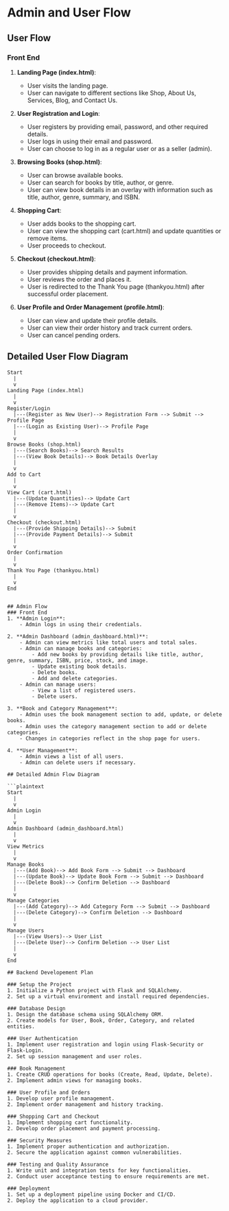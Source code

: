 # Admin and User Flow

## User Flow
### Front End
1. **Landing Page (index.html)**:
    - User visits the landing page.
    - User can navigate to different sections like Shop, About Us, Services, Blog, and Contact Us.

2. **User Registration and Login**:
    - User registers by providing email, password, and other required details.
    - User logs in using their email and password.
    - User can choose to log in as a regular user or as a seller (admin).

3. **Browsing Books (shop.html)**:
    - User can browse available books.
    - User can search for books by title, author, or genre.
    - User can view book details in an overlay with information such as title, author, genre, summary, and ISBN.

4. **Shopping Cart**:
    - User adds books to the shopping cart.
    - User can view the shopping cart (cart.html) and update quantities or remove items.
    - User proceeds to checkout.

5. **Checkout (checkout.html)**:
    - User provides shipping details and payment information.
    - User reviews the order and places it.
    - User is redirected to the Thank You page (thankyou.html) after successful order placement.

6. **User Profile and Order Management (profile.html)**:
    - User can view and update their profile details.
    - User can view their order history and track current orders.
    - User can cancel pending orders.

## Detailed User Flow Diagram

```plaintext
Start
  |
  v
Landing Page (index.html)
  |
  v
Register/Login
  |---(Register as New User)--> Registration Form --> Submit --> Profile Page
  |---(Login as Existing User)--> Profile Page
  |
  v
Browse Books (shop.html)
  |---(Search Books)--> Search Results
  |---(View Book Details)--> Book Details Overlay
  |
  v
Add to Cart
  |
  v
View Cart (cart.html)
  |---(Update Quantities)--> Update Cart
  |---(Remove Items)--> Update Cart
  |
  v
Checkout (checkout.html)
  |---(Provide Shipping Details)--> Submit
  |---(Provide Payment Details)--> Submit
  |
  v
Order Confirmation
  |
  v
Thank You Page (thankyou.html)
  |
  v
End


## Admin Flow
### Front End
1. **Admin Login**:
    - Admin logs in using their credentials.

2. **Admin Dashboard (admin_dashboard.html)**:
    - Admin can view metrics like total users and total sales.
    - Admin can manage books and categories:
        - Add new books by providing details like title, author, genre, summary, ISBN, price, stock, and image.
        - Update existing book details.
        - Delete books.
        - Add and delete categories.
    - Admin can manage users:
        - View a list of registered users.
        - Delete users.

3. **Book and Category Management**:
    - Admin uses the book management section to add, update, or delete books.
    - Admin uses the category management section to add or delete categories.
    - Changes in categories reflect in the shop page for users.

4. **User Management**:
    - Admin views a list of all users.
    - Admin can delete users if necessary.

## Detailed Admin Flow Diagram

```plaintext
Start
  |
  v
Admin Login
  |
  v
Admin Dashboard (admin_dashboard.html)
  |
  v
View Metrics
  |
  v
Manage Books
  |---(Add Book)--> Add Book Form --> Submit --> Dashboard
  |---(Update Book)--> Update Book Form --> Submit --> Dashboard
  |---(Delete Book)--> Confirm Deletion --> Dashboard
  |
  v
Manage Categories
  |---(Add Category)--> Add Category Form --> Submit --> Dashboard
  |---(Delete Category)--> Confirm Deletion --> Dashboard
  |
  v
Manage Users
  |---(View Users)--> User List
  |---(Delete User)--> Confirm Deletion --> User List
  |
  v
End

## Backend Developement Plan

### Setup the Project
1. Initialize a Python project with Flask and SQLAlchemy.
2. Set up a virtual environment and install required dependencies.

### Database Design
1. Design the database schema using SQLAlchemy ORM.
2. Create models for User, Book, Order, Category, and related entities.

### User Authentication
1. Implement user registration and login using Flask-Security or Flask-Login.
2. Set up session management and user roles.

### Book Management
1. Create CRUD operations for books (Create, Read, Update, Delete).
2. Implement admin views for managing books.

### User Profile and Orders
1. Develop user profile management.
2. Implement order management and history tracking.

### Shopping Cart and Checkout
1. Implement shopping cart functionality.
2. Develop order placement and payment processing.

### Security Measures
1. Implement proper authentication and authorization.
2. Secure the application against common vulnerabilities.

### Testing and Quality Assurance
1. Write unit and integration tests for key functionalities.
2. Conduct user acceptance testing to ensure requirements are met.

### Deployment
1. Set up a deployment pipeline using Docker and CI/CD.
2. Deploy the application to a cloud provider.

